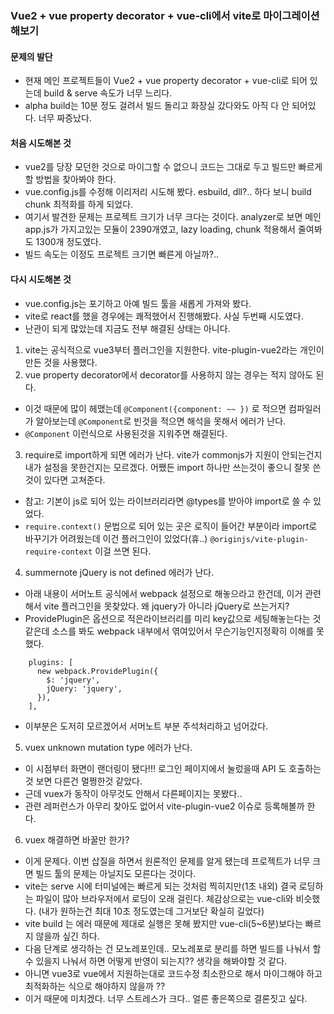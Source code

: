### Vue2 + vue property decorator + vue-cli에서 vite로 마이그레이션 해보기

#### 문제의 발단
- 현재 메인 프로젝트들이 Vue2 + vue property decorator + vue-cli로 되어 있는데 build & serve 속도가 너무 느리다. 
- alpha build는 10분 정도 걸려서 빌드 돌리고 화장실 갔다와도 아직 다 안 되어있다. 너무 짜증났다.

#### 처음 시도해본 것

- vue2를 당장 모던한 것으로 마이그할 수 없으니 코드는 그대로 두고 빌드만 빠르게 할 방법을 찾아봐야 한다.
- vue.config.js를 수정해 이리저리 시도해 봤다. esbuild, dll?.. 하다 보니 build chunk 최적화를 하게 되었다.
- 여기서 발견한 문제는 프로젝트 크기가 너무 크다는 것이다. analyzer로 보면 메인 app.js가 가지고있는 모듈이 2390개였고, lazy loading, chunk 적용해서 줄여봐도 1300개 정도였다.
- 빌드 속도는 이정도 프로젝트 크기면 빠른게 아닐까?..

#### 다시 시도해본 것

- vue.config.js는 포기하고 아예 빌드 툴을 새롭게 가져와 봤다.
- vite로 react를 했을 경우에는 쾌적했어서 진행해봤다. 사실 두번째 시도였다.
- 난관이 되게 많았는데 지금도 전부 해결된 상태는 아니다.

1. vite는 공식적으로 vue3부터 플러그인을 지원한다. vite-plugin-vue2라는 개인이 만든 것을 사용했다.
2. vue property decorator에서 decorator를 사용하지 않는 경우는 적지 않아도 된다. 
- 이것 때문에 많이 헤맸는데 `@Component({component: ~~ })` 로 적으면 컴파일러가 알아보는데 `@Component`로 빈것을 적으면 해석을 못해서 에러가 난다. 
- `@Component` 이런식으로 사용된것을 지워주면 해결된다.

3. require로 import하게 되면 에러가 난다. vite가 commonjs가 지원이 안되는건지 내가 설정을 못한건지는 모르겠다. 어쨌든 import 하나만 쓰는것이 좋으니 잘못 쓴것이 있다면 고쳐준다.
- 참고: 기본이 js로 되어 있는 라이브러리라면 @types를 받아야 import로 쓸 수 있었다. 
-  `require.context()` 문법으로 되어 있는 곳은 로직이 들어간 부분이라 import로 바꾸기가 어려웠는데 이건 플러그인이 있었다(휴..) `@originjs/vite-plugin-require-context` 이걸 쓰면 된다.

4. summernote jQuery is not defined 에러가 난다.
- 아래 내용이 서머노트 공식에서 webpack 설정으로 해놓으라고 한건데, 이거 관련해서 vite 플러그인을 못찾았다. 왜 jquery가 아니라 jQuery로 쓰는거지? 
- ProvidePlugin은 옵션으로 적은라이브러리를 미리 key값으로 세팅해놓는다는 것 같은데 소스를 봐도 webpack 내부에서 엮여있어서 무슨기능인지정확히 이해를 못했다.
```
    plugins: [
      new webpack.ProvidePlugin({
        $: 'jquery',
        jQuery: 'jquery',
      }),
    ],
```
- 이부분은 도저히 모르겠어서 서머노트 부분 주석처리하고 넘어갔다.

5. vuex unknown mutation type 에러가 난다.

- 이 시점부터 화면이 랜더링이 됐다!!! 로그인 페이지에서 눌렀을때 API 도 호출하는 것 보면 다른건 멀쩡한것 같았다.
- 근데 vuex가 동작이 아무것도 안해서 다른페이지는 못봤다..
- 관련 레퍼런스가 아무리 찾아도 없어서 vite-plugin-vue2 이슈로 등록해볼까 한다. 

6. vuex 해결하면 바꿀만 한가?

- 이게 문제다. 이번 삽질을 하면서 원론적인 문제를 알게 됐는데 프로젝트가 너무 크면 빌드 툴의 문제는 아닐지도 모른다는 것이다.
- vite는 serve 시에 터미널에는 빠르게 되는 것처럼 찍히지만(1초 내외) 결국 로딩하는 파일이 많아 브라우저에서 로딩이 오래 걸린다. 체감상으로는 vue-cli와 비슷했다. (내가 원하는건 최대 10초 정도였는데 그거보단 확실히 길었다)
- vite build 는 에러 때문에 제대로 실행은 못해 봤지만 vue-cli(5~6분)보다는 빠르지 않을까 싶긴 하다.
- 다음 단계로 생각하는 건 모노레포인데.. 모노레포로 분리를 하면 빌드를 나눠서 할 수 있을지 나눠서 하면 어떻게 반영이 되는지?? 생각을 해봐야할 것 같다. 
- 아니면 vue3로 vue에서 지원하는대로 코드수정 최소한으로 해서 마이그해야 하고 최적화하는 식으로 해야하지 않을까 ?? 
- 이거 때문에 미치겠다. 너무 스트레스가 크다.. 얼른 좋은쪽으로 결론짓고 싶다. 
